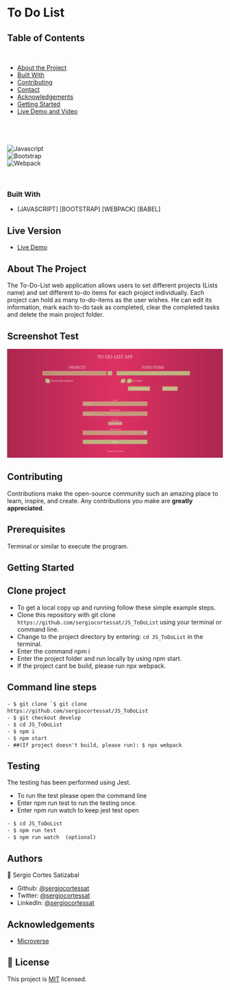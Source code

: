 # To Do List

## Table of Contents
  <br />

* [About the Project](#about-the-project)
* [Built With](#built-with)
* [Contributing](#contributing)
* [Contact](#authors)
* [Acknowledgements](#acknowledgements) 
* [Getting Started](#getting-started) 
* [Live Demo and Video](#live-version) 

#
<br />

![Javascript](https://img.shields.io/badge/Javascript-3776AB?style=for-the-badge&logo=javascript&logoColor=white) <br/>
![Bootstrap](https://img.shields.io/badge/Bootstrap-092E20?style=for-the-badge&logo=bootstrap&logoColor=white) <br/>
![Webpack](https://img.shields.io/badge/Webpack-092E20?style=for-the-badge&logo=webpack&logoColor=white) <br/>


<br />

### Built With

* [JAVASCRIPT] [BOOTSTRAP] [WEBPACK] [BABEL]

## Live Version

* [Live Demo](https://sergiocortessat.github.io/JS_ToDoList/) 

<!-- ABOUT THE PROJECT   -->
## About The Project
The To-Do-List web application allows users to set different projects (Lists name) and set different to-do items for each project individually. Each project can hold as many to-do-items as the user wishes. He can edit its information, mark each to-do task as completed, clear the completed tasks and delete the main project folder.


## Screenshot Test

<p align="center">
  <img height="auto" src="Screenshot.png">
</p>



## Contributing

Contributions make the open-source community such an amazing place to learn, inspire, and create. Any contributions you make are **greatly appreciated**.

## Prerequisites

Terminal or similar to execute the program.


## Getting Started


## Clone project

- To get a local copy up and running follow these simple example steps.
- Clone this repository with git clone ```https://github.com/sergiocortessat/JS_ToDoList``` using your terminal or command line.
- Change to the project directory by entering: ```cd JS_ToDoList``` in the terminal.
- Enter the command npm i
- Enter the project folder and run locally by using npm start.
- If the project cant be build, please run npx webpack.

## Command line steps
```
- $ git clone `$ git clone https://github.com/sergiocortessat/JS_ToDoList
- $ git checkout develop
- $ cd JS_ToDoList
- $ npm i
- $ npm start
- ##(If project doesn't build, please run): $ npx webpack
```

## Testing

The testing has been performed using Jest. 

- To run the test please open the command line
- Enter npm run test to run the testing once.
- Enter npm run watch to keep jest test open

```
- $ cd JS_ToDoList
- $ npm run test
- $ npm run watch  (optional)
```

## Authors

👤 Sergio Cortes Satizabal

- Github: [@sergiocortessat](https://github.com/sergiocortessat)
- Twitter: [@sergiocortessat](https://twitter.com/sergiocortessat)
- LinkedIn: [@sergiocortessat](www.linkedin.com/in/sergio-cortes-satizabal-3b452194)


<!-- ACKNOWLEDGEMENTS -->
## Acknowledgements

* [Microverse](https://www.microverse.org/)


## 📝 License

This project is [MIT](https://github.com/sergiocortessat/sergiocortessat/blob/main/LICENSE) licensed.


